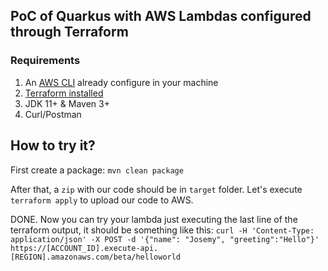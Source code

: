 ## PoC of Quarkus with AWS Lambdas configured through Terraform

### Requirements

1. An [AWS CLI](https://docs.aws.amazon.com/cli/latest/userguide/cli-configure-quickstart.html) already configure in your machine
2. [Terraform installed](https://learn.hashicorp.com/terraform/getting-started/install.html)
3. JDK 11+ & Maven 3+
4. Curl/Postman

## How to try it?

First create a package: `mvn clean package`

After that, a `zip` with our code should be in `target` folder. Let's execute `terraform apply` to upload our code to AWS.

DONE. Now you can try your lambda just executing the last line of the terraform output, it should be something like this: 
`curl -H 'Content-Type: application/json' -X POST -d '{"name": "Josemy", "greeting":"Hello"}' https://[ACCOUNT_ID].execute-api.[REGION].amazonaws.com/beta/helloworld`
